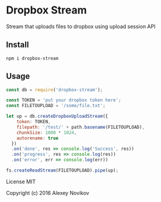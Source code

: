 # Dropbox Stream

Stream that uploads files to dropbox using upload session API

## Install

`npm i dropbox-stream`

## Usage

```js
const db = require('dropbox-stream');

const TOKEN = 'put your dropbox token here';
const FILETOUPLOAD = '/some/file.txt';

let up = db.createDropboxUploadStream({
    token: TOKEN,
    filepath: '/test/' + path.basename(FILETOUPLOAD),
    chunkSize: 1000 * 1024,
    autorename: true
  })
  .on('done', res => console.log('Success', res))
  .on('progress', res => console.log(res))
  .on('error', err => console.log(err))

fs.createReadStream(FILETOUPLOAD).pipe(up);

```

License MIT

Copyright (c) 2016 Alexey Novikov

